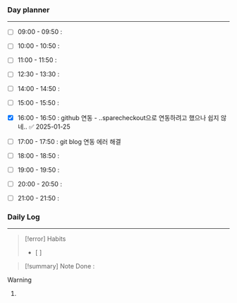 
### Day planner
---
- [ ] 09:00 - 09:50 : 
- [ ] 10:00 - 10:50 : 
- [ ] 11:00 - 11:50 : 
- [ ] 12:30 - 13:30 : 
- [ ] 14:00 - 14:50 : 
- [ ] 15:00 - 15:50 : 
- [x] 16:00 - 16:50 :  github 연동 - ..sparecheckout으로 연동하려고 했으나 쉽지 않네.. ✅ 2025-01-25
- [ ] 17:00 - 17:50 : git blog 연동 에러 해결
- [ ] 18:00 - 18:50 : 
- [ ] 19:00 - 19:50 : 
- [ ] 20:00 - 20:50 : 
- [ ] 21:00 - 21:50 : 

 
 ### Daily Log
   ---
   > [!error] Habits
  > - [ ] 


> [!summary] Note
> Done : 

 > [!warning]
  > 1. 